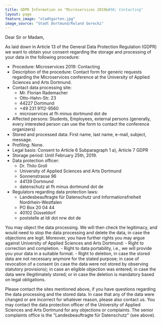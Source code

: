```yaml
---
title: GDPR Information on "Microservices 2019&#58; Contacting"
layout: page
feature_image: "stadtgarten.jpg"
image_source: "Stadt Dortmund/Roland Gorecki"
---
```


Dear Sir or Madam,

As laid down in Article 13 of the General Data Protection Regulation (GDPR) we want to obtain your consent regarding the storage and processing of your data in the following procedure:

- Procedure: Microservices 2019: Contacting
- Description of the procedure: Contact form for generic requests regarding the Microservices conference at the University of Applied Sciences and Arts Dortmund.
- Contact data processing site:
    - Mr. Florian Rademacher
    - Otto-Hahn-Str. 23
    - 44227 Dortmund
    - +49 231 9112-9560
    - microservices at fh minus dortmund dot de
- Affected persons: Students, Employees, external persons (generally, every interested person can use the form to contact the conference organizers)
- Stored and processed data: First name, last name, e-mail, subject, message.
- Profiling: None.
- Legal basis: Consent to Article 6 Subparagraph 1 a), Article 7 GDPR
- Storage period: Until February 25th, 2019.
- Data protection officer:
    - Dr. Thilo Groll
    - University of Applied Sciences and Arts Dortmund
    - Sonnenstrasse 96
    - 44139 Dortmund
    - datenschutz at fh minus dortmund dot de
- Regulators regarding data protection laws:
    - Landesbeauftragte für Datenschutz und Informationsfreiheit Nordrhein-Westfalen
    - PO Box 20 04 44
    - 40102 Düsseldorf
    - poststelle at ldi dot nrw dot de

You may object the data processing. We will then check the legitimacy, and would need to stop the data processing and delete the data, in case the objections are legit. Moreover, you have further rights you may argue against University of Applied Sciences and Arts Dortmund:
    - Right to correction and completion.
    - Right to data portability, i.e., we will provide you your data in a suitable format.
    - Right to deletion, in case the stored data are not necessary anymore for the stated purpose; in case of revocation of a consent (in case the data were not stored by observing statutory provisions); in case an eligible objection was entered; in case the data were illegitimately stored; or in case the deletion is mandatory based on legal obligations.

Please contact the sites mentioned above, if you have questions regarding the data processing and the stored data. In case that any of the data were changed or are incorrect for whatever reason, please also contact us. You may contact the data protection officer of the University of Applied Sciences and Arts Dortmund for any objections or complaints. The senior complaints office is the "Landesbeauftragte für Datenschutz" (see above).
